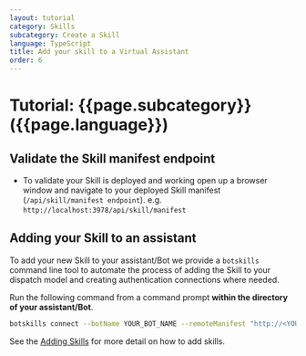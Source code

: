 ```yaml
---
layout: tutorial
category: Skills
subcategory: Create a Skill
language: TypeScript
title: Add your skill to a Virtual Assistant
order: 6
---
```


# Tutorial: {{page.subcategory}} ({{page.language}})

## Validate the Skill manifest endpoint

- To validate your Skill is deployed and working open up a browser window and navigate to your deployed Skill manifest (`/api/skill/manifest endpoint`). e.g.  `http://localhost:3978/api/skill/manifest`

## Adding your Skill to an assistant

To add your new Skill to your assistant/Bot we provide a `botskills` command line tool to automate the process of adding the Skill to your dispatch model and creating authentication connections where needed. 

Run the following command from a command prompt **within the directory of your assistant/Bot**. 

```bash
botskills connect --botName YOUR_BOT_NAME --remoteManifest "http://<YOUR_SKILL_MANIFEST>.azurewebsites.net/api/skill/manifest" --luisFolder "<YOUR-SKILL_PATH>/Deployment/Resources/LU/en/" --ts
```

See the [Adding Skills]({{site.baseurl}}/howto/skills/addingskills) for more detail on how to add skills.